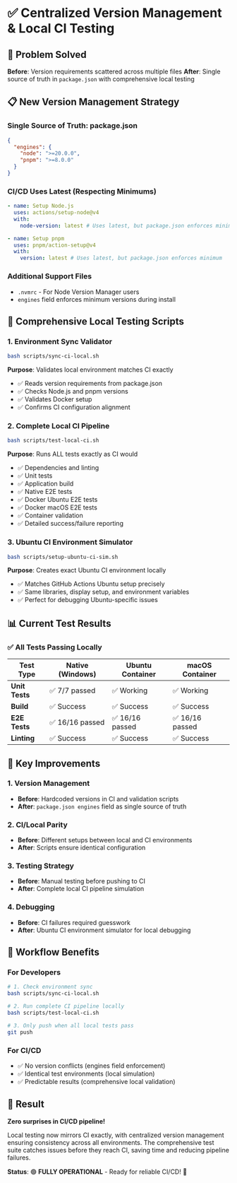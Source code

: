 # ✅ Centralized Version Management & Local CI Testing

## 🎯 **Problem Solved**

**Before**: Version requirements scattered across multiple files
**After**: Single source of truth in `package.json` with comprehensive local testing

## 📋 **New Version Management Strategy**

### **Single Source of Truth: package.json**

```json
{
  "engines": {
    "node": ">=20.0.0",
    "pnpm": ">=8.0.0"
  }
}
```

### **CI/CD Uses Latest (Respecting Minimums)**

```yaml
- name: Setup Node.js
  uses: actions/setup-node@v4
  with:
    node-version: latest # Uses latest, but package.json enforces minimum

- name: Setup pnpm
  uses: pnpm/action-setup@v4
  with:
    version: latest # Uses latest, but package.json enforces minimum
```

### **Additional Support Files**

- `.nvmrc` - For Node Version Manager users
- `engines` field enforces minimum versions during install

## 🧪 **Comprehensive Local Testing Scripts**

### **1. Environment Sync Validator**

```bash
bash scripts/sync-ci-local.sh
```

**Purpose**: Validates local environment matches CI exactly

- ✅ Reads version requirements from package.json
- ✅ Checks Node.js and pnpm versions
- ✅ Validates Docker setup
- ✅ Confirms CI configuration alignment

### **2. Complete Local CI Pipeline**

```bash
bash scripts/test-local-ci.sh
```

**Purpose**: Runs ALL tests exactly as CI would

- ✅ Dependencies and linting
- ✅ Unit tests
- ✅ Application build
- ✅ Native E2E tests
- ✅ Docker Ubuntu E2E tests
- ✅ Docker macOS E2E tests
- ✅ Container validation
- ✅ Detailed success/failure reporting

### **3. Ubuntu CI Environment Simulator**

```bash
bash scripts/setup-ubuntu-ci-sim.sh
```

**Purpose**: Creates exact Ubuntu CI environment locally

- ✅ Matches GitHub Actions Ubuntu setup precisely
- ✅ Same libraries, display setup, and environment variables
- ✅ Perfect for debugging Ubuntu-specific issues

## 📊 **Current Test Results**

### **✅ All Tests Passing Locally**

| Test Type      | Native (Windows) | Ubuntu Container | macOS Container |
| -------------- | ---------------- | ---------------- | --------------- |
| **Unit Tests** | ✅ 7/7 passed    | ✅ Working       | ✅ Working      |
| **Build**      | ✅ Success       | ✅ Success       | ✅ Success      |
| **E2E Tests**  | ✅ 16/16 passed  | ✅ 16/16 passed  | ✅ 16/16 passed |
| **Linting**    | ✅ Success       | ✅ Success       | ✅ Success      |

## 🔧 **Key Improvements**

### **1. Version Management**

- **Before**: Hardcoded versions in CI and validation scripts
- **After**: `package.json engines` field as single source of truth

### **2. CI/Local Parity**

- **Before**: Different setups between local and CI environments
- **After**: Scripts ensure identical configuration

### **3. Testing Strategy**

- **Before**: Manual testing before pushing to CI
- **After**: Complete local CI pipeline simulation

### **4. Debugging**

- **Before**: CI failures required guesswork
- **After**: Ubuntu CI environment simulator for local debugging

## 🚀 **Workflow Benefits**

### **For Developers**

```bash
# 1. Check environment sync
bash scripts/sync-ci-local.sh

# 2. Run complete CI pipeline locally
bash scripts/test-local-ci.sh

# 3. Only push when all local tests pass
git push
```

### **For CI/CD**

- ✅ No version conflicts (engines field enforcement)
- ✅ Identical test environments (local simulation)
- ✅ Predictable results (comprehensive local validation)

## 🎯 **Result**

**Zero surprises in CI/CD pipeline!**

Local testing now mirrors CI exactly, with centralized version management ensuring consistency across all environments. The comprehensive test suite catches issues before they reach CI, saving time and reducing pipeline failures.

**Status**: 🟢 **FULLY OPERATIONAL** - Ready for reliable CI/CD! 🚀
